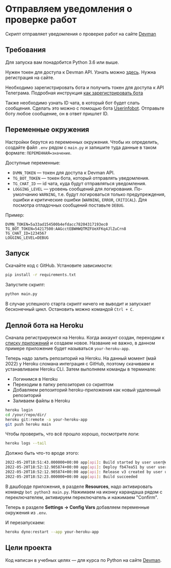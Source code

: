# Отправляем уведомления о проверке работ

Скрипт отправляет уведомления о проверке работ на сайте [Devman](https://dvmn.org/)

## Требования

Для запуска вам понадобится Python 3.6 или выше.

Нужен токен для доступа к Devman API. Узнать можно [здесь](https://dvmn.org/api/docs/). Нужна регистрация на сайте.

Необходимо зарегистрировать бота и получить токен для доступа к API Телеграма. Подробная инструкция [как зарегистрировать бота](https://way23.ru/%D1%80%D0%B5%D0%B3%D0%B8%D1%81%D1%82%D1%80%D0%B0%D1%86%D0%B8%D1%8F-%D0%B1%D0%BE%D1%82%D0%B0-%D0%B2-telegram/)

Также необходимо узнать ID чата, в который бот будет слать сообщения. Сделать это можно с помощью бота [Userinfobot](https://telegram.me/userinfobot). Отправьте боту любое сообщение, он в ответ пришлет ID.

## Переменные окружения

Настройки берутся из переменных окружения. Чтобы их определить, создайте файл `.env` рядом с `main.py` и запишите туда данные в таком формате: `ПЕРЕМЕННАЯ=значение`.

Доступные переменные:

- `DVMN_TOKEN` — токен для доступа к Devman API.
- `TG_BOT_TOKEN` — токен бота, который отправлять уведомления.
- `TG_CHAT_ID` — id чата, куда будут отправляться уведомления.
- `LOGGING_LEVEL` — уровень сообщений для логирования. По-умолчанию  `WARNING`, т.е. будут логироваться только предупреждения, ошибки и критические ошибки (`WARNING`, `ERROR`, `CRITICAL`). Для посмотра отладочных сообщений поставьте `DEBUG`.

Пример:

```env
DVMN_TOKEN=5a33ad154500b4efdacc78204317193ec0
TG_BOT_TOKEN=54217500:AAGcctEBWHWQTMZFUeXFKq4JlZuCrn8
TG_CHAT_ID=1234567
LOGGING_LEVEL=DEBUG
```

## Запуск

Скачайте код с GitHub. Установите зависимости:

```sh
pip install -r requirements.txt
```

Запустите скрипт:

```sh
python main.py
```

В случае успешного старта скрипт ничего не выводит и запускает бесконечный цикл. Остановить можно командой `Ctrl + C`.

## Деплой бота на Heroku

Сначала регистрируемся на Heroku. Когда аккаунт создан, переходим к [списку приложений](https://dashboard.heroku.com/apps) и создаем новое. Название не важно, в данном примере приложение будет называться `your-heroku-app`.  

Теперь надо залить репозиторий на Heroku. На данный момент (май 2022) у Heroku сломана интеграция с GitHub, поэтому скачиваем и устанавливаем Heroku CLI. Затем выполняем команды в терминале:

- Логинимся в Heroku
- Переходим в папку репозитория со скриптом
- Добавляем репозиторий heroku-приложения как новый удаленный репозиторий
- Заливаем файлы в Heroku

```bash
heroku login
cd /your/repo/dir/
heroku git:remote -a your-heroku-app
git push heroku main
```

Чтобы проверить, что всё прошло хорошо, посмотрите логи:

```bash
heroku logs --tail
```

Должно быть что-то вроде этого:

```bash
2022-05-20T18:51:43.000000+00:00 app[api]: Build started by user user@example.com
2022-05-20T18:52:12.905874+00:00 app[api]: Deploy fb47ea51 by user user@example.com
2022-05-20T18:52:12.905874+00:00 app[api]: Release v3 created by user user@example.com
2022-05-20T18:52:23.000000+00:00 app[api]: Build succeeded
```

В дашборде приложения, в разделе **Resources**, надо активировать команду `bot python3 main.py`. Нажимаем на иконку карандаша рядом с переключателем, активируем переключатель и нажимаем "Confirm".

Теперь в разделе **Settings → Config Vars** добавляем переменные окружения из `.env`.

И перезапускаем:

```bash
heroku dyno:restart --app your-heroku-app
```

## Цели проекта

Код написан в учебных целях — для курса по Python на сайте [Devman](https://dvmn.org/modules/chat-bots/).
